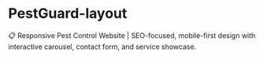 # PestGuard-layout
📋 Responsive Pest Control Website | SEO-focused, mobile-first design with interactive carousel, contact form, and service showcase.
